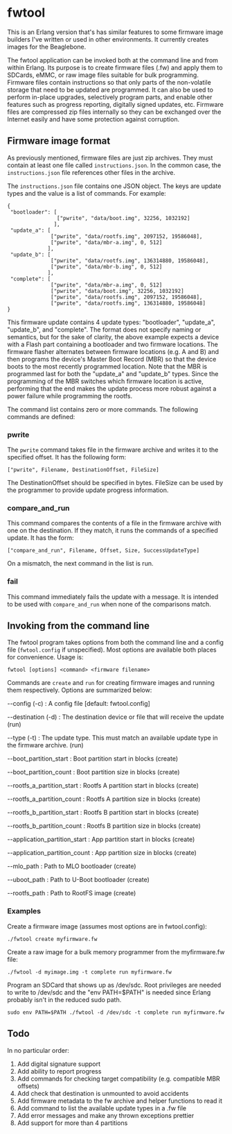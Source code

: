 # fwtool

This is an Erlang version that's has similar features to some firmware
image builders I've written or used in other environments. It
currently creates images for the Beaglebone.

The fwtool application can be invoked both at the command line and
from within Erlang. Its purpose is to create firmware files (.fw) and
apply them to SDCards, eMMC, or raw image files suitable for bulk
programming.  Firmware files contain instructions so that only parts
of the non-volatile storage that need to be updated are programmed. It
can also be used to perform in-place upgrades, selectively program
parts, and enable other features such as progress reporting, digitally
signed updates, etc.  Firmware files are compressed zip files
internally so they can be exchanged over the Internet easily and have
some protection against corruption.

## Firmware image format

As previously mentioned, firmware files are just zip archives. They must
contain at least one file called `instructions.json`. In the common
case, the `instructions.json` file references other files in the
archive.

The `instructions.json` file contains one JSON object. The keys are
update types and the value is a list of commands. For example:

    {
     "bootloader": [
                    ["pwrite", "data/boot.img", 32256, 1032192]
                   ],
     "update_a": [
                  ["pwrite", "data/rootfs.img", 2097152, 19586048],
                  ["pwrite", "data/mbr-a.img", 0, 512]
                 ],
     "update_b": [
                  ["pwrite", "data/rootfs.img", 136314880, 19586048],
                  ["pwrite", "data/mbr-b.img", 0, 512]
                 ],
     "complete": [
                  ["pwrite", "data/mbr-a.img", 0, 512]
                  ["pwrite", "data/boot.img", 32256, 1032192]
                  ["pwrite", "data/rootfs.img", 2097152, 19586048],
                  ["pwrite", "data/rootfs.img", 136314880, 19586048]
    }

This firmware update contains 4 update types: "bootloader",
"update_a", "update_b", and "complete". The format does not specify
naming or semantics, but for the sake of clarity, the above example
expects a device with a Flash part containing a bootloader and two
firmware locations. The firmware flasher alternates between firmware
locations (e.g. A and B) and then programs the device's Master Boot
Record (MBR) so that the device boots to the most recently programmed
location. Note that the MBR is programmed last for both the "update_a"
and "update_b" types. Since the programming of the MBR switches which
firmware location is active, performing that the end makes the update
process more robust against a power failure while programming the
rootfs.

The command list contains zero or more commands. The following
commands are defined:

### pwrite

The `pwrite` command takes file in the firmware archive and writes it
to the specified offset. It has the following form:

    ["pwrite", Filename, DestinationOffset, FileSize]

The DestinationOffset should be specified in bytes. FileSize can be
used by the programmer to provide update progress information.

### compare_and_run

This command compares the contents of a file in the firmware archive
with one on the destination. If they match, it runs the commands of
a specified update. It has the form:

    ["compare_and_run", Filename, Offset, Size, SuccessUpdateType]

On a mismatch, the next command in the list is run.

### fail

This command immediately fails the update with a message. It is
intended to be used with `compare_and_run` when none of the comparisons
match.

## Invoking from the command line

The fwtool program takes options from both the command line and a
config file (`fwtool.config` if unspecified). Most options are
available both places for convenience. Usage is:

    fwtool [options] <command> <firmware filename>

Commands are `create` and `run` for creating firmware images and
running them respectively. Options are summarized below:

--config (-c)
: A config file [default: fwtool.config]

--destination (-d)
: The destination device or file that will receive the update (run)

--type (-t)
: The update type. This must match an available update type in the
firmware archive. (run)

--boot_partition_start
: Boot partition start in blocks (create)

--boot_partition_count
: Boot partition size in blocks (create)

--rootfs_a_partition_start
: Rootfs A partition start in blocks (create)

--rootfs_a_partition_count
: Rootfs A partition size in blocks (create)

--rootfs_b_partition_start
: Rootfs B partition start in blocks (create)

--rootfs_b_partition_count
: Rootfs B partition size in blocks (create)

--application_partition_start
: App partition start in blocks (create)

--application_partition_count
: App partition size in blocks (create)

--mlo_path
: Path to MLO bootloader (create)

--uboot_path
: Path to U-Boot bootloader (create)

--rootfs_path
: Path to RootFS image (create)

### Examples

Create a firmware image (assumes most options are in fwtool.config):

    ./fwtool create myfirmware.fw

Create a raw image for a bulk memory programmer from the myfirmware.fw
file:

    ./fwtool -d myimage.img -t complete run myfirmware.fw

Program an SDCard that shows up as /dev/sdc. Root privileges are needed
to write to /dev/sdc and the "env PATH=$PATH" is needed since Erlang
probably isn't in the reduced sudo path.

    sudo env PATH=$PATH ./fwtool -d /dev/sdc -t complete run myfirmware.fw

## Todo

In no particular order:

 1. Add digital signature support
 2. Add ability to report progress
 3. Add commands for checking target compatibility (e.g. compatible MBR offsets)
 4. Add check that destination is unmounted to avoid accidents
 5. Add firmware metadata to the fw archive and helper functions to read it
 6. Add command to list the available update types in a .fw file
 7. Add error messages and make any thrown exceptions prettier
 8. Add support for more than 4 partitions
